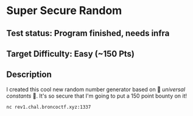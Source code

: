 # Super Secure Random

## Test status: Program finished, needs infra

## Target Difficulty: Easy (~150 Pts)

## Description

I created this cool new random number generator based on 🌌 *universal constants* 🌌. It's so secure that I'm going to put a 150 point bounty on it!

`nc rev1.chal.broncoctf.xyz:1337`
